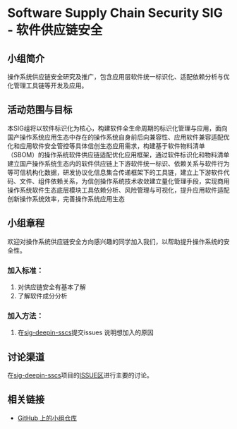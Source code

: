 # Software Supply Chain Security SIG - 软件供应链安全

## 小组简介

操作系统供应链安全研究及推广，包含应用层软件统一标识化、适配依赖分析与优化管理工具链等开发及应用。

## 活动范围与目标

本SIG组将以软件标识化为核心，构建软件全生命周期的标识化管理与应用，面向国产操作系统应用生态中存在的操作系统自身前后向兼容性、应用软件兼容适配优化和应用软件安全管控等具体信创生态应用需求，构建基于软件物料清单（SBOM）的操作系统软件供应链适配优化应用框架，通过软件标识化和物料清单建立国产操作系统生态内的软件供应链上下游软件统一标识、依赖关系与软件行为等可信机构化数据，研发协议化信息集合传递框架下的工具链，建立上下游软件代码、文件、组件依赖关系，为信创操作系统技术收敛建立量化管理手段，实现商用操作系统软件生态底层模块工具依赖分析、风险管理与可视化，提升应用软件适配创新操作系统效率，完善操作系统应用生态

## 小组章程

欢迎对操作系统供应链安全方向感兴趣的同学加入我们，以帮助提升操作系统的安全性。

### 加入标准： 

1. 对供应链安全有基本了解
2. 了解软件成分分析

### 加入方法：

1. 在[sig-deepin-sscs](https://github.com/deepin-community/sig-deepin-sscs/issues)提交issues 说明想加入的原因

## 讨论渠道

在[sig-deepin-sscs](https://github.com/deepin-community/sig-deepin-sscs)项目的[ISSUE区](https://github.com/deepin-community/sig-deepin-sscs/issues)进行主要的讨论。


## 相关链接

- [GitHub 上的小组仓库](https://github.com/deepin-community/sig-deepin-sscs)
